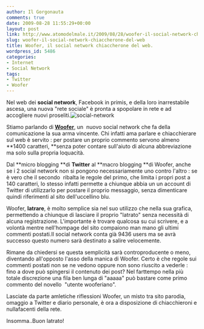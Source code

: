 ```yaml
---
author: Il Gorgonauta
comments: true
date: 2009-08-28 11:55:29+00:00
layout: post
link: http://www.atomodelmale.it/2009/08/28/woofer-il-social-network-chiaccherone-del-web/
slug: woofer-il-social-network-chiaccherone-del-web
title: Woofer, il social network chiaccherone del web.
wordpress_id: 5486
categories:
- Internet
- Social Network
tags:
- Twitter
- Woofer
---
```


Nel web dei **social network**, Facebook in primis, e della loro inarrestabile ascesa, una nuova "rete sociale" è pronta a spopolare in rete e ad accogliere nuovi proseliti.![social-network](http://www.atomodelmale.it/wp-content/uploads/2009/01/social-network-244x300.png)

Stiamo parlando di [**Woofer**](http://woofertime.com/), un  nuovo social network che fa della comunicazione la sua arma vincente. Chi infatti ama parlare e chiacchierare sul web è servito : per postare un proprio commento servono almeno **1400 caratteri, **senza poter contare sull'aiuto di alcuna abbreviazione ma solo sulla propria loquacità.

Dal **micro blogging **di **Twitter** al **macro blogging **di Woofer, anche se i 2 social network non si pongono necessariamente uno contro l'altro : se è vero che il secondo  ribalta le regole del primo, che limita i propri post a 140 caratteri, lo stesso infatti permette a chiunque abbia un un account di Twitter di utilizzarlo per postare il proprio messaggio, senza dimenticare quindi riferimenti al sito dell'uccellino blu.

<!-- more -->


Woofer, **latrare**, è molto semplice sia nel suo utilizzo che nella sua grafica, permettendo a chiunque di lasciare il proprio "latrato" senza necessità di alcuna registrazione. L'importante è trovare qualcosa su cui scrivere, e a volontà mentre nell'hompage del sito compaiono man mano gli ultimi commenti postati.Il social network conta già 9436 users ma se avrà successo questo numero sarà destinato a salire velocemente.

Rimane da chiedersi se questa semplicità sarà controproducente o meno, diventando all'opposto l'asso della manica di Woofer. Certo è che regole sui commenti postati non se ne vedono oppure non sono riuscito a vederle : fino a dove può spingersi il contenuto dei post? Nel farttempo nella più totale discrezione una fila ben lunga di "aaaaa" può bastare come primo commento del novello  "utente wooferiano".

Lasciate da parte amletiche riflessioni Woofer, un misto tra sito parodia, omaggio a Twitter e diario personale, è ora a disposizione di chiacchieroni e nullafacenti della rete.

Insomma..Buon latrato!
